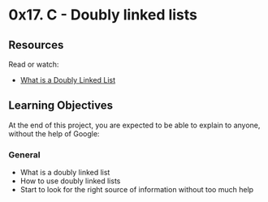 # 0x17. C - Doubly linked lists

## Resources
Read or watch:

- [What is a Doubly Linked List](https://www.youtube.com/watch?v=k0pjD12bzP0)

## Learning Objectives
At the end of this project, you are expected to be able to explain to anyone, without the help of Google:

### General
- What is a doubly linked list
- How to use doubly linked lists
- Start to look for the right source of information without too much help
